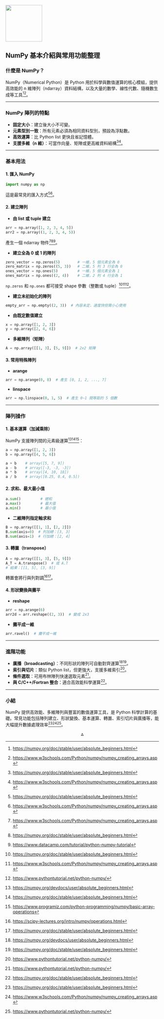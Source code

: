 <img src="https://r2cdn.perplexity.ai/pplx-full-logo-primary-dark%402x.png" class="logo" width="120"/>

## NumPy 基本介紹與常用功能整理

### 什麼是 NumPy？

NumPy（Numerical Python）是 Python 用於科學與數值運算的核心模組，提供高效能的 n 維陣列（ndarray）資料結構，以及大量的數學、線性代數、隨機數生成等工具[^5][^2]。

---

### NumPy 陣列的特點

- **固定大小**：建立後大小不可變。
- **元素型別一致**：所有元素必須為相同資料型別，預設為浮點數。
- **高效運算**：比 Python list 更快且省記憶體。
- **支援多維（n 維）**：可當作向量、矩陣或更高維資料結構[^5][^2]。

---

### 基本用法

#### 1. 匯入 NumPy

```python
import numpy as np
```

這是最常見的匯入方式[^5][^2]。

#### 2. 建立陣列

- **由 list 或 tuple 建立**

```python
arr = np.array([1, 2, 3, 4, 5])
arr2 = np.array((1, 2, 3, 4, 5))
```

產生一個 ndarray 物件[^2][^5][^6]。
- **建立全為 0 或 1 的陣列**

```python
zero_vector = np.zeros(5)        # 一維，5 個元素全為 0
zero_matrix = np.zeros((5, 3))   # 二維，5 列 3 行全為 0
ones_vector = np.ones(5)         # 一維，5 個元素全為 1
ones_matrix = np.ones((2, 4))    # 二維，2 列 4 行全為 1
```

`np.zeros` 和 `np.ones` 都可接受 shape 參數（整數或 tuple）[^5][^2][^8]。
- **建立未初始化的陣列**

```python
empty_arr = np.empty((2, 3))  # 內容未定，速度快但需小心使用
```

- **由既定數值建立**

```python
x = np.array([1, 2, 3])
y = np.array([2, 4, 6])
```

- **多維陣列（矩陣）**

```python
A = np.array([[1, 3], [5, 9]])  # 2x2 矩陣
```


#### 3. 常用特殊陣列

- **arange**

```python
arr = np.arange(0, 8)  # 產生 [0, 1, 2, ..., 7]
```

- **linspace**

```python
arr = np.linspace(0, 1, 5)  # 產生 0~1 間等距的 5 個數
```


---

### 陣列操作

#### 1. 基本運算（加減乘除）

NumPy 支援陣列間的元素級運算[^1][^5][^9]：

```python
a = np.array([1, 2, 3])
b = np.array([4, 5, 6])

a + b    # array([5, 7, 9])
a - b    # array([-3, -3, -3])
a * b    # array([4, 10, 18])
a / b    # array([0.25, 0.4, 0.5])
```


#### 2. 求和、最大最小值

```python
a.sum()         # 總和
a.max()         # 最大值
a.min()         # 最小值
```

- **二維陣列指定軸求和**

```python
B = np.array([[1, 1], [2, 2]])
B.sum(axis=0)  # 列加總：[3, 3]
B.sum(axis=1)  # 行加總：[2, 4]
```


#### 3. 轉置（transpose）

```python
A = np.array([[1, 3], [5, 9]])
A_T = A.transpose()  # 或 A.T
# 結果：[[1, 5], [3, 9]]
```

轉置會將行與列對調[^3][^5]。

#### 4. 形狀變換與攤平

- **reshape**

```python
arr = np.arange(6)
arr2d = arr.reshape((2, 3))  # 變成 2x3
```

- **攤平成一維**

```python
arr.ravel()  # 攤平成一維
```


---

### 進階功能

- **廣播（broadcasting）**：不同形狀的陣列可自動對齊運算[^1][^5]。
- **索引與切片**：類似 Python list，但更強大，支援多維索引[^8]。
- **條件選取**：可用布林陣列快速選取元素[^8]。
- **與 C/C++/Fortran 整合**：適合高效能科學運算[^5]。

---

### 小結

NumPy 提供高效能、多維陣列與豐富的數值運算工具，是 Python 科學計算的基礎。常見功能包括陣列建立、形狀變換、基本運算、轉置、索引切片與廣播等，能大幅提升數據處理效率[^5][^2][^8]。

<div style="text-align: center">⁂</div>

[^1]: https://numpy.org/devdocs/user/absolute_beginners.html

[^2]: https://www.w3schools.com/Python/numpy/numpy_creating_arrays.asp

[^3]: https://scipy-lectures.org/intro/numpy/operations.html

[^4]: https://www.youtube.com/watch?v=lLRBYKwP8GQ

[^5]: https://numpy.org/doc/stable/user/absolute_beginners.html

[^6]: https://www.datacamp.com/tutorial/python-numpy-tutorial

[^7]: https://data-flair.training/blogs/numpy-array/

[^8]: https://www.pythontutorial.net/python-numpy/

[^9]: https://www.programiz.com/python-programming/numpy/basic-array-operations

[^10]: https://www.w3schools.com/python/numpy/default.asp

[^11]: https://numpy.org/devdocs/user/quickstart.html

[^12]: https://www.youtube.com/watch?v=a8aDcLk4vRc

[^13]: https://codesignal.com/learn/courses/numpy-basics/lessons/basic-array-operations-in-numpy

[^14]: https://jakevdp.github.io/PythonDataScienceHandbook/02.02-the-basics-of-numpy-arrays.html

